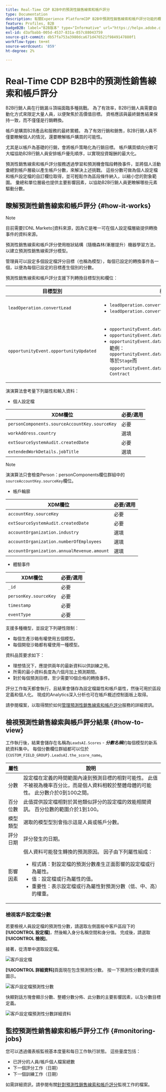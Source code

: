 ```yaml
---
title: Real-Time CDP B2B中的預測性銷售線索和帳戶評分
type: Documentation
description: 有關Experience PlatformCDP B2B中預測性銷售線索和帳戶評分功能的概述和詳細資訊。
feature: Profiles, B2B
badgeB2B: label="B2B版本" type="Informative" url="https://helpx.adobe.com/legal/product-descriptions/real-time-customer-data-platform-b2b-edition-prime-and-ultimate-packages.html newtab=true"
exl-id: d3afbabb-005d-4537-831a-857c88043759
source-git-commit: db57fa753a3980dca671d476521f9849147880f1
workflow-type: tm+mt
source-wordcount: '859'
ht-degree: 2%

---
```


# Real-Time CDP B2B中的預測性銷售線索和帳戶評分

B2B行銷人員在行銷漏斗頂端面臨多種挑戰。 為了有效率，B2B行銷人員需要自動化方式來限定大量人員，以便聚焦於高價值目標。 資格應該與最終銷售結果保持一致，而不僅僅是行銷轉換。

帳戶是購買B2B產品和服務的最終實體。 為了有效行銷和銷售，B2B行銷人員不僅要瞭解個人的情況，還要瞭解帳戶購買的可能性。

尤其是以帳戶為基礎的行銷，會將帳戶策略化為行銷目標。 帳戶購買傾向分數可大幅協助B2B行銷人員安排帳戶優先順序，以實現投資報酬的最大化。

預測性銷售線索和帳戶評分服務透過學習和預測機會階段轉換事件，並將個人活動彙總到帳戶層級以產生帳戶分數，來解決上述挑戰。 這些分數可做為個人設定檔和帳戶設定檔的自訂欄位取得，並可輕鬆作為區段條件納入，以縮小您的對象範圍。 彙總和單位層級也提供主要影響因素，以協助B2B行銷人員更瞭解哪些元素驅動分數。

## 瞭解預測性銷售線索和帳戶評分 {#how-it-works}

>[!NOTE]
>
>目前需要[!DNL Marketo]資料來源，因為它是唯一可在個人設定檔層級提供轉換事件的資料來源。

預測性銷售線索和帳戶評分使用樹狀結構（隨機森林/漸層提升）機器學習方法，以建立預測性銷售線索評分模型。

管理員可以設定多個設定檔評分目標（也稱為模型），每個已設定的轉換事件各一個，以便為每個已設定的目標產生個別的分數。

預測性銷售線索和帳戶評分支援下列轉換目標型別和欄位：

| 目標型別 | 欄位 |
| --- | --- |
| `leadOperation.convertLead` | <ul><li>`leadOperation.convertLead.convertedStatus`</li><li>`leadOperation.convertLead.assignTo`</li></ul> |
| `opportunityEvent.opportunityUpdated` | <ul><li>`opportunityEvent.dataValueChanges.attributeName`</li><li>`opportunityEvent.dataValueChanges.newValue`</li><li>`opportunityEvent.dataValueChanges.oldValue`</li>範例： `opportunityEvent.dataValueChanges.attributeName`等於`Stage`而`opportunityEvent.dataValueChanges.newValue`等於`Contract`</ul> |

演演算法會考量下列屬性和輸入資料：

* 個人設定檔

| XDM欄位 | 必要/選用 |
| --- | --- |
| `personComponents.sourceAccountKey.sourceKey` | 必要 |
| `workAddress.country` | 選填 |
| `extSourceSystemAudit.createdDate` | 必要 |
| `extendedWorkDetails.jobTitle` | 選填 |

>[!NOTE]
> 
>演演算法只會檢查Person：personComponents欄位群組中的`sourceAccountKey.sourceKey`欄位。

* 帳戶輪廓

| XDM欄位 | 必要/選用 |
| --- | --- |
| `accountKey.sourceKey` | 必要 |
| `extSourceSystemAudit.createdDate` | 必要 |
| `accountOrganization.industry` | 選填 |
| `accountOrganization.numberOfEmployees` | 選填 |
| `accountOrganization.annualRevenue.amount` | 選填 |

* 體驗事件

| XDM欄位 | 必要/選用 |
| --- | --- |
| `_id` | 必要 |
| `personKey.sourceKey` | 必要 |
| `timestamp` | 必要 |
| `eventType` | 必要 |

支援多種機型，並設定下列硬性限制：

* 每個生產沙箱有權使用五個模型。
* 每個開發沙箱都有權使用一種模型。

資料品質要求如下：

* 理想情況下，應提供兩年的最新資料以供訓練之用。
* 所需的最小資料長度為六個月加上預測期間。
* 對於每個預測目標，至少需要10個合格的轉換事件。

評分工作每天都會執行，且結果會儲存為設定檔屬性和帳戶屬性，然後可用於區段定義和個人化。 現成的Analytics深入分析也可在帳戶概述控制面板上取得。

請參閱檔案，以取得關於如何[管理預測性銷售線索和帳戶評分](/help/rtcdp/b2b-ai-ml-services/manage-predictive-lead-and-account-scoring.md)服務的詳細資訊。

## 檢視預測性銷售線索與帳戶評分結果 {#how-to-view}

工作執行後，結果會儲存在名稱為`LeadsAI.Scores` - ***分數名稱***&#x200B;的每個模型的新系統資料集中。 每個分數欄位群組都可以位於`{CUSTOM_FIELD_GROUP}.LeadsAI.the_score_name`。

| 屬性 | 說明 |
| --- | --- |
| 分數 | 設定檔在定義的時間範圍內達到預測目標的相對可能性。 此值不被視為機率百分比，而是個人資料相較於整體母體的可能性。 此分數介於0到100之間。 |
| 百分位數 | 此值提供設定檔相對於其他類似評分的設定檔的效能相關資訊。 百分位數的範圍介於1到100。 |
| 模型類型 | 選取的模型型別會指示這是人員或帳戶分數。 |
| 評分日期 | 評分發生的日期。 |
| 影響因素 | 個人資料可能發生轉換的預測原因。 因子由下列屬性組成：<ul><li>程式碼：對設定檔的預測分數產生正面影響的設定檔或行為屬性。</li><li>值：設定檔或行為屬性的值。</li><li>重要性：表示設定檔或行為屬性對預測分數（低、中、高）的權重。</li></ul> |

### 檢視客戶設定檔分數

若要檢視人員設定檔的預測性分數，請選取左側面板中客戶區段下的&#x200B;**[!UICONTROL 設定檔]**，然後輸入身分名稱空間和身分值。 完成後，請選取&#x200B;**[!UICONTROL 檢視]**。

接著，從清單中選取設定檔。

![客戶設定檔](/help/rtcdp/accounts/images/b2b-view-customer-profile.png)

**[!UICONTROL 詳細資料]**&#x200B;頁面現在包含預測性分數。 按一下預測性分數旁的圖表圖示。

![客戶設定檔預測性分數](/help/rtcdp/accounts/images/b2b-view-customer-profile-predictive-score.png)

快顯對話方塊會顯示分數、整體分數分佈、此分數的主要影響因素，以及分數目標定義。

![客戶設定檔預測性分數詳細資料](/help/rtcdp/accounts/images/b2b-view-customer-profile-predictive-score-details.png)

## 監控預測性銷售線索和帳戶評分工作 {#monitoring-jobs}

您可以透過儀表板監視基本度量和每日工作執行狀態。 這些量度包括：

* 已評分的人員/帳戶個人檔案總數
* 下一個評分工作（日期）
* 下一個訓練工作（日期）

如需詳細資訊，請參閱有關[針對預測性銷售線索和帳戶評分](/help/dataflows/ui/b2b/monitor-profile-enrichment.md)監視工作的檔案。
